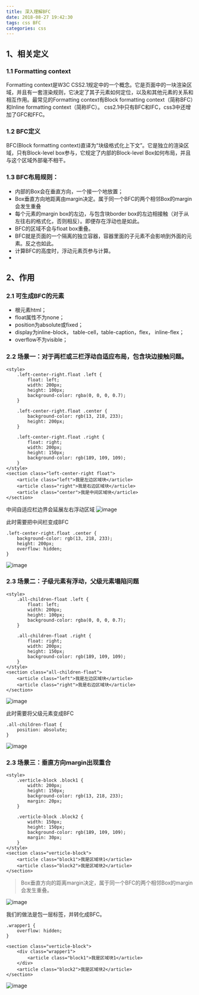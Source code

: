 ```yaml
---
title: 深入理解BFC
date: 2018-08-27 19:42:30
tags: css BFC
categories: css
---
```


## 1、相关定义

### 1.1 Formatting context

Formatting context是W3C CSS2.1规定中的一个概念。它是页面中的一块渲染区域，并且有一套渲染规则，它决定了其子元素如何定位，以及和其他元素的关系和相互作用。最常见的Formatting context有Block formatting context（简称BFC）和Inline formatting context（简称IFC）。
css2.1中只有BFC和IFC，css3中还增加了GFC和FFC。

### 1.2 BFC定义

BFC(Block formatting context)直译为“块级格式化上下文”。它是独立的渲染区域，只有Block-level box参与，它规定了内部的Block-level Box如何布局，并且与这个区域外部毫不相干。

### 1.3 BFC布局规则：
- 内部的Box会在垂直方向，一个接一个地放置；
- Box垂直方向地距离由margin决定。属于同一个BFC的两个相邻Box的margin会发生重叠
- 每个元素的margin box的左边，与包含块border box的左边相接触（对于从左往右的格式化，否则相反）。即便存在浮动也是如此。
- BFC的区域不会与float box重叠。
- BFC就是页面的一个隔离的独立容器，容器里面的子元素不会影响到外面的元素。反之也如此。
- 计算BFC的高度时，浮动元素页参与计算。
-
## 2、作用

### 2.1 可生成BFC的元素

- 根元素html；
- float属性不为none；
- position为absolute或fixed；
- display为inline-block， table-cell，table-caption，flex， inline-flex；
- overflow不为visible；

### 2.2 场景一：对于两栏或三栏浮动自适应布局，包含块边接触问题。


```
<style>
    .left-center-right.float .left {
        float: left;
        width: 200px;
        height: 100px;
        background-color: rgba(0, 0, 0, 0.7);
    }

    .left-center-right.float .center {
        background-color: rgb(13, 218, 233);
        height: 200px;
    }

    .left-center-right.float .right {
        float: right;
        width: 200px;
        height: 150px;
        background-color: rgb(189, 109, 109);
    }
</style>
<section class="left-center-right float">
    <article class="left">我是左边区域块</article>
    <article class="right">我是右边区域块</article>
    <article class="center">我是中间区域块</article>
</section>
```

中间自适应栏边界会延展左右浮动区域
![image](https://note.youdao.com/yws/public/resource/b9cdada69234d36736d09235b516171c/xmlnote/67CD3941EFC8420AAB3D54CB766DE219/7159)

此时需要把中间栏变成BFC

```
.left-center-right.float .center {
    background-color: rgb(13, 218, 233);
    height: 200px;
    overflow: hidden;
}
```
![image](https://note.youdao.com/yws/public/resource/b9cdada69234d36736d09235b516171c/xmlnote/97EE88BCB7AC428E95F9F9A5580639A7/7175)

### 2.3 场景二：子级元素有浮动，父级元素塌陷问题


```
<style>
    .all-children-float .left {
        float: left;
        width: 200px;
        height: 100px;
        background-color: rgba(0, 0, 0, 0.7);
    }

    .all-children-float .right {
        float: right;
        width: 200px;
        height: 150px;
        background-color: rgb(189, 109, 109);
    }
</style>
<section class="all-children-float">
    <article class="left">我是左边区域块</article>
    <article class="right">我是右边区域块</article>
</section>
```

![image](https://note.youdao.com/yws/public/resource/b9cdada69234d36736d09235b516171c/xmlnote/1B737A83C8D04BF9B0ABDE2EF28DF0E6/7190)

此时需要将父级元素变成BFC

```
.all-children-float {
    position: absolute;
}
```

![image](https://note.youdao.com/yws/public/resource/b9cdada69234d36736d09235b516171c/xmlnote/D00321F3DC9C4D578E6C89DD23DB0AB2/7200)

### 2.3 场景三：垂直方向margin出现重合

```
<style>
    .verticle-block .block1 {
        width: 200px;
        height: 150px;
        background-color: rgb(13, 218, 233);
        margin: 20px;
    }

    .verticle-block .block2 {
        width: 150px;
        height: 150px;
        background-color: rgb(189, 109, 109);
        margin: 30px;
    }
</style>
<section class="verticle-block">
    <article class="block1">我是区域块1</article>
    <article class="block2">我是区域块2</article>
</section>
```
> Box垂直方向的距离margin决定，属于同一个BFC的两个相邻Box的margin会发生重叠。

![image](https://note.youdao.com/yws/public/resource/b9cdada69234d36736d09235b516171c/xmlnote/4C9FBEC4951F4006939CD8AAEC698B21/7214)

我们的做法是包一层标签，并转化成BFC。

```
.wrapper1 {
    overflow: hidden;
}

<section class="verticle-block">
    <div class="wrapper1">
        <article class="block1">我是区域块1</article>
    </div>
    <article class="block2">我是区域块2</article>
</section>
```

![image](https://note.youdao.com/yws/public/resource/b9cdada69234d36736d09235b516171c/xmlnote/56A0200CB1424C20AB9930AA4CAC44E2/7217)
